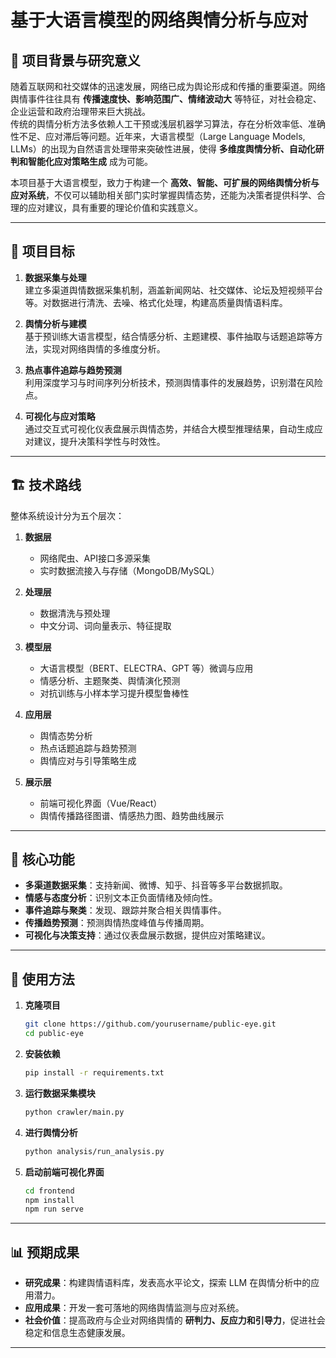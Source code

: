 
# 基于大语言模型的网络舆情分析与应对

## 📖 项目背景与研究意义
随着互联网和社交媒体的迅速发展，网络已成为舆论形成和传播的重要渠道。网络舆情事件往往具有 **传播速度快、影响范围广、情绪波动大** 等特征，对社会稳定、企业运营和政府治理带来巨大挑战。  
传统的舆情分析方法多依赖人工干预或浅层机器学习算法，存在分析效率低、准确性不足、应对滞后等问题。近年来，大语言模型（Large Language Models, LLMs）的出现为自然语言处理带来突破性进展，使得 **多维度舆情分析、自动化研判和智能化应对策略生成** 成为可能。  

本项目基于大语言模型，致力于构建一个 **高效、智能、可扩展的网络舆情分析与应对系统**，不仅可以辅助相关部门实时掌握舆情态势，还能为决策者提供科学、合理的应对建议，具有重要的理论价值和实践意义。

---

## 🎯 项目目标
1. **数据采集与处理**  
   建立多渠道舆情数据采集机制，涵盖新闻网站、社交媒体、论坛及短视频平台等。对数据进行清洗、去噪、格式化处理，构建高质量舆情语料库。  

2. **舆情分析与建模**  
   基于预训练大语言模型，结合情感分析、主题建模、事件抽取与话题追踪等方法，实现对网络舆情的多维度分析。  

3. **热点事件追踪与趋势预测**  
   利用深度学习与时间序列分析技术，预测舆情事件的发展趋势，识别潜在风险点。  

4. **可视化与应对策略**  
   通过交互式可视化仪表盘展示舆情态势，并结合大模型推理结果，自动生成应对建议，提升决策科学性与时效性。  

---

## 🏗️ 技术路线
整体系统设计分为五个层次：  

1. **数据层**  
   - 网络爬虫、API接口多源采集  
   - 实时数据流接入与存储（MongoDB/MySQL）  

2. **处理层**  
   - 数据清洗与预处理  
   - 中文分词、词向量表示、特征提取  

3. **模型层**  
   - 大语言模型（BERT、ELECTRA、GPT 等）微调与应用  
   - 情感分析、主题聚类、舆情演化预测  
   - 对抗训练与小样本学习提升模型鲁棒性  

4. **应用层**  
   - 舆情态势分析  
   - 热点话题追踪与趋势预测  
   - 舆情应对与引导策略生成  

5. **展示层**  
   - 前端可视化界面（Vue/React）  
   - 舆情传播路径图谱、情感热力图、趋势曲线展示  

---

## 🔑 核心功能
- **多渠道数据采集**：支持新闻、微博、知乎、抖音等多平台数据抓取。  
- **情感与态度分析**：识别文本正负面情绪及倾向性。  
- **事件追踪与聚类**：发现、跟踪并聚合相关舆情事件。  
- **传播趋势预测**：预测舆情热度峰值与传播周期。  
- **可视化与决策支持**：通过仪表盘展示数据，提供应对策略建议。  

---

## 🚀 使用方法
1. **克隆项目**  
   ```bash
   git clone https://github.com/yourusername/public-eye.git
   cd public-eye
   ```
2. **安装依赖**  
   ```bash
   pip install -r requirements.txt
   ```
3. **运行数据采集模块**  
   ```bash
   python crawler/main.py
   ```
4. **进行舆情分析**  
   ```bash
   python analysis/run_analysis.py
   ```
5. **启动前端可视化界面**  
   ```bash
   cd frontend
   npm install
   npm run serve
   ```

---

## 📊 预期成果
- **研究成果**：构建舆情语料库，发表高水平论文，探索 LLM 在舆情分析中的应用潜力。  
- **应用成果**：开发一套可落地的网络舆情监测与应对系统。  
- **社会价值**：提高政府与企业对网络舆情的 **研判力、反应力和引导力**，促进社会稳定和信息生态健康发展。  

---
